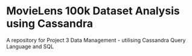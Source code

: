 # MovieLens 100k Dataset Analysis using Cassandra
A repository for Project 3 Data Management - utilising Cassandra Query Language and SQL
